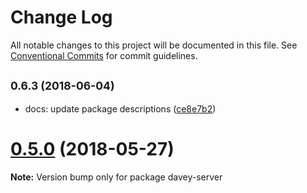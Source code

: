 # Change Log

All notable changes to this project will be documented in this file.
See [Conventional Commits](https://conventionalcommits.org) for commit guidelines.

<a name="0.6.3"></a>
## <small>0.6.3 (2018-06-04)</small>

* docs: update package descriptions ([ce8e7b2](https://github.com/ifyoumakeit/davey/commit/ce8e7b2))




<a name="0.5.0"></a>
# [0.5.0](https://github.com/ifyoumakeit/davey/compare/v0.4.5...v0.5.0) (2018-05-27)




**Note:** Version bump only for package davey-server
